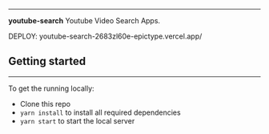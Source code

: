 ***
**youtube-search** Youtube Video Search Apps.

DEPLOY: youtube-search-2683zl60e-epictype.vercel.app/

## Getting started
***
To get the running locally:
- Clone this repo
- `yarn install` to install all required dependencies
- `yarn start` to start the local server

